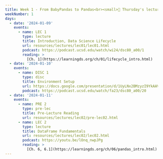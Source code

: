 ```yaml
---
title: Week 1 - From BabyPandas to Pandas<br><small>🚨 Thursday's lecture was on Zoom. (If you're curious, it's because Suraj was at a <a href="https://www.imsi.institute/activities/teaching-and-evaluating-data-communication-at-scale/">conference</a>.)</small>
weekNumber: 1
days:
  - date: '2024-01-09'
    events:
      - name: LEC 1
        type: lecture
        title: Introduction, Data Science Lifecycle
        url: resources/lectures/lec01/lec01.html
        podcast: https://podcast.ucsd.edu/watch/wi24/dsc80_a00/1
        reading: >
          [Ch. 1](https://learningds.org/ch/01/lifecycle_intro.html)
  - date: '2024-01-10'
    events:
      - name: DISC 1
        type: disc
        title: Environment Setup
        url: https://docs.google.com/presentation/d/1UyLNx2BMzyzI9YkAAVvHfmd4FRgT8evO/edit?usp=sharing&ouid=114208457266212070979&rtpof=true&sd=true
        podcast: https://podcast.ucsd.edu/watch/fa23/dsc80_a00/20
  - date: '2024-01-11'
    events:
      - name: PRE 2
        type: pre-lec
        title: Pre-Lecture Reading
        url: resources/lectures/lec02/pre-lec02.html
      - name: LEC 2
        type: lecture
        title: DataFrame Fundamentals
        url: resources/lectures/lec02/lec02.html
        podcast: https://youtu.be/lOnq_nwpJPg
        reading: >
          [Ch. 6, 6.1](https://learningds.org/ch/06/pandas_intro.html)
---
```


